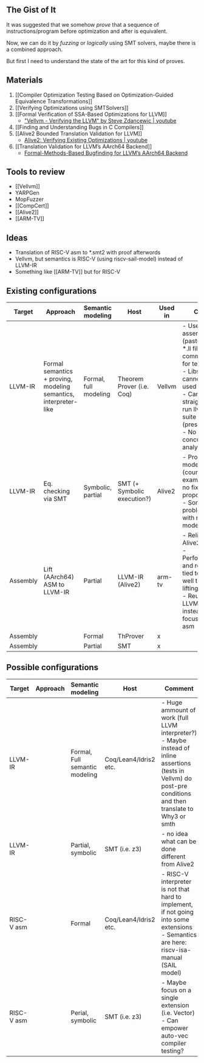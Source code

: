 ## The Gist of It 

It was suggested that we somehow *prove* that a sequence of instructions/program before optimization and after is equivalent.

Now, we can do it by *fuzzing* or *logically* using SMT solvers, maybe there is a combined approach.

But first I need to understand the state of the art for this kind of proves. 

## Materials 

1. [[Compiler Optimization Testing Based on Optimization-Guided Equivalence Transformations]]
2. [[Verifying Optimizations using SMTSolvers]]
3. [[Formal Verification of SSA-Based Optimizations for LLVM]]
	- ["Vellvm - Verifying the LLVM" by Steve Zdancewic | youtube ](https://www.youtube.com/watch?v=q6gSC3OxB_8)
4. [[Finding and Understanding Bugs in C Compilers]]
5. [[Alive2 Bounded Translation Validation for LLVM]]
	- [Alive2: Verifying Existing Optimizations | youtube](https://www.youtube.com/watch?v=paJhdBp_iA4)
6.  [[Translation Validation for LLVM’s AArch64 Backend]]
	- [Formal-Methods-Based Bugfinding for LLVM’s AArch64 Backend](https://blog.regehr.org/archives/2265)
## Tools to review 
- [[Vellvm]]
- YARPGen
- MopFuzzer
- [[CompCert]]
- [[Alive2]]
- [[ARM-TV]]
## Ideas
- Translation of RISC-V asm to \*.smt2 with proof afterwords
- Vellvm, but semantics is RISC-V (using riscv-sail-model) instead of LLVM-IR 
- Something like [[ARM-TV]] but for RISC-V

## Existing configurations

| Target   | Approach                                                         | Semantic modeling     | Host                        | Used in | Cons                                                                                                                                                                                            |
| -------- | ---------------------------------------------------------------- | --------------------- | --------------------------- | ------- | ----------------------------------------------------------------------------------------------------------------------------------------------------------------------------------------------- |
| LLVM-IR  | Formal semantics + proving, modeling semantics, interpreter-like | Formal, full modeling | Theorem Prover (i.e. Coq)   | Vellvm  | - Uses inline assertions (pasted into \*.ll file as comments) for testing<br>- Libs cannot be used<br>- Cannot straight up run llvm test suite in it (presumably)<br>- No concurrency analyzing |
| LLVM-IR  | Eq. checking via SMT                                             | Symbolic, partial     | SMT (+ Symbolic execution?) | Alive2  | - Provides model (counter-example) but no fix proposal<br>- Some problems with memory model                                                                                                     |
| Assembly | Lift (AArch64) ASM to LLVM-IR                                    | Partial               | LLVM-IR (Alive2)            | arm-tv  | - Relies on Alive2<br>- Performance and result is tied to how well the lifting goes<br>- Reuses LLVM-IR instead of focusing on asm                                                              |
| Assembly |                                                                  | Formal                | ThProver                    | x       |                                                                                                                                                                                                 |
| Assembly |                                                                  | Partial               | SMT                         | x       |                                                                                                                                                                                                 |

## Possible configurations

| Target     | Approach | Semantic modeling              | Host                  | Comment                                                                                                                                                             |
| ---------- | -------- | ------------------------------ | --------------------- | ------------------------------------------------------------------------------------------------------------------------------------------------------------------- |
| LLVM-IR    |          | Formal, Full semantic modeling | Coq/Lean4/Idris2 etc. | - Huge ammount of work (full LLVM interpreter?)<br>- Maybe instead of inline assertions (tests in Vellvm) do post-pre conditions and then translate to Why3 or smth |
| LLVM-IR    |          | Partial, symbolic              | SMT (i.e. z3)         | - no idea what can be done different from Alive2                                                                                                                    |
| RISC-V asm |          | Formal                         | Coq/Lean4/Idris2 etc. | - RISC-V interpreter is not that hard to implement, if not going into some extensions<br>- Semantics are here: riscv-isa-manual (SAIL model)                        |
| RISC-V asm |          | Perial, symbolic               | SMT (i.e. z3)         | - Maybe focus on a single extension (i.e. Vector)<br>- Can empower auto-vec compiler testing?                                                                       |
